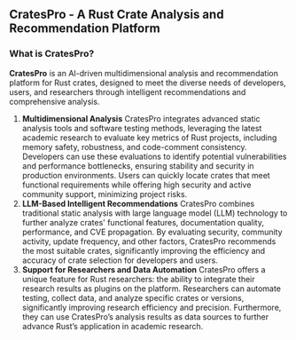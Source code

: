
<!--

**Here are some ideas to get you started:**

🙋‍♀️ A short introduction - what is your organization all about?
🌈 Contribution guidelines - how can the community get involved?
👩‍💻 Useful resources - where can the community find your docs? Is there anything else the community should know?
🍿 Fun facts - what does your team eat for breakfast?
🧙 Remember, you can do mighty things with the power of [Markdown](https://docs.github.com/github/writing-on-github/getting-started-with-writing-and-formatting-on-github/basic-writing-and-formatting-syntax)
-->
## CratesPro - A Rust Crate Analysis and Recommendation Platform

### What is CratesPro?

**CratesPro** is an AI-driven multidimensional analysis and recommendation platform for Rust crates, designed to meet the diverse needs of developers, users, and researchers through intelligent recommendations and comprehensive analysis.

1. **Multidimensional Analysis**
   CratesPro integrates advanced static analysis tools and software testing methods, leveraging the latest academic research to evaluate key metrics of Rust projects, including memory safety, robustness, and code-comment consistency. Developers can use these evaluations to identify potential vulnerabilities and performance bottlenecks, ensuring stability and security in production environments. Users can quickly locate crates that meet functional requirements while offering high security and active community support, minimizing project risks.
2. **LLM-Based Intelligent Recommendations**
   CratesPro combines traditional static analysis with large language model (LLM) technology to further analyze crates' functional features, documentation quality, performance, and CVE propagation. By evaluating security, community activity, update frequency, and other factors, CratesPro recommends the most suitable crates, significantly improving the efficiency and accuracy of crate selection for developers and users.
3. **Support for Researchers and Data Automation**
   CratesPro offers a unique feature for Rust researchers: the ability to integrate their research results as plugins on the platform. Researchers can automate testing, collect data, and analyze specific crates or versions, significantly improving research efficiency and precision. Furthermore, they can use CratesPro’s analysis results as data sources to further advance Rust’s application in academic research.
